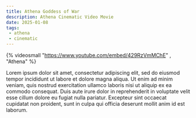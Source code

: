 ```yaml
---
title: Athena Goddess of War
description: Athena Cinematic Video Movie
date: 2025-01-08
tags: 
 - athena
 - cinematic
---
```


{% videosmall "https://www.youtube.com/embed/429RzVmMChE" , "Athena" %}

Lorem ipsum dolor sit amet, consectetur adipiscing elit, sed do eiusmod tempor incididunt ut labore et dolore magna aliqua. Ut enim ad minim veniam, quis nostrud exercitation ullamco laboris nisi ut aliquip ex ea commodo consequat. Duis aute irure dolor in reprehenderit in voluptate velit esse cillum dolore eu fugiat nulla pariatur. Excepteur sint occaecat cupidatat non proident, sunt in culpa qui officia deserunt mollit anim id est laborum.
